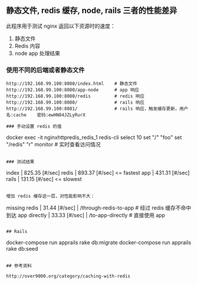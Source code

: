 ## 静态文件, redis 缓存, node, rails 三者的性能差异

此程序用于测试 nginx 返回以下资源时的速度：

1. 静态文件
2. Redis 内容
3. node app 处理结果

### 使用不同的后端或者静态文件

```
http://192.168.99.100:8080/index.html    # 静态文件
http://192.168.99.100:8080/app-node      # app 响应
http://192.168.99.100:8080/redis         # redis 响应
http://192.168.99.100:8080/              # rails 响应
http://192.168.99.100:8081/              # rails 响应，触发缓存更新，用户名:cache    密码:ewHN84JZLyRurX

### 手动设置 redis 的值

```
docker exec -it nginxhttpredis_redis_1 redis-cli
select 10
set "/" "foo"
set "/redis" "r"
monitor    # 实时查看访问情况
```

### 测试结果

```
index | 825.35 [#/sec]
redis | 893.37 [#/sec]    <= fastest
app   | 431.31 [#/sec]
rails | 131.15 [#/sec]    <= slowest
```

增加 redis 缓存这一层，对性能影响不大：

```
missing redis | 31.44 [#/sec] | /through-redis-to-app    # 经过 redis 缓存不命中到达 app
directly      | 33.33 [#/sec] | /to-app-directly         # 直接使用 app
```

## Rails

```
docker-compose run apprails rake db:migrate
docker-compose run apprails rake db:seed
```

## 参考资料

http://over9000.org/category/caching-with-redis
